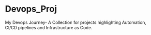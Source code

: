 # Devops_Proj
My Devops Journey- A Collection for projects highlighting Automation, CI/CD pipelines and Infrastructure as Code.
